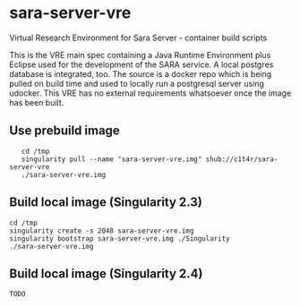 # sara-server-vre
Virtual Research Environment for Sara Server - container build scripts

This is the VRE main spec containing a Java Runtime Environment plus Eclipse
used for the development of the SARA service.
A local postgres database is integrated, too. The source is a docker repo
which is being pulled on build time and used to locally run a postgresql
server using udocker.
This VRE has no external requirements whatsoever once the image has been built.

## Use prebuild image
```
   cd /tmp
   singularity pull --name "sara-server-vre.img" shub://c1t4r/sara-server-vre
   ./sara-server-vre.img
```

## Build local image (Singularity 2.3)

```
cd /tmp
singularity create -s 2048 sara-server-vre.img
singularity bootstrap sara-server-vre.img ./Singularity
./sara-server-vre.img
```

## Build local image (Singularity 2.4)

```
TODO
```
